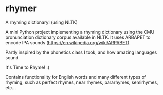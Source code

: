 # rhymer
A rhyming dictionary! (using NLTK)

A mini Python project implementing a rhyming dictionary using the CMU 
pronunciation dictionary corpus available in NLTK. It uses ARBAPET to encode
IPA sounds (https://en.wikipedia.org/wiki/ARPABET).

Partly inspired by the phonetics class I took, and how amazing languages sound.

It's Time to Rhyme! :)

Contains functionality for English words and many different types of rhyming,
such as perfect rhymes, near rhymes, pararhymes, semirhymes, etc...
